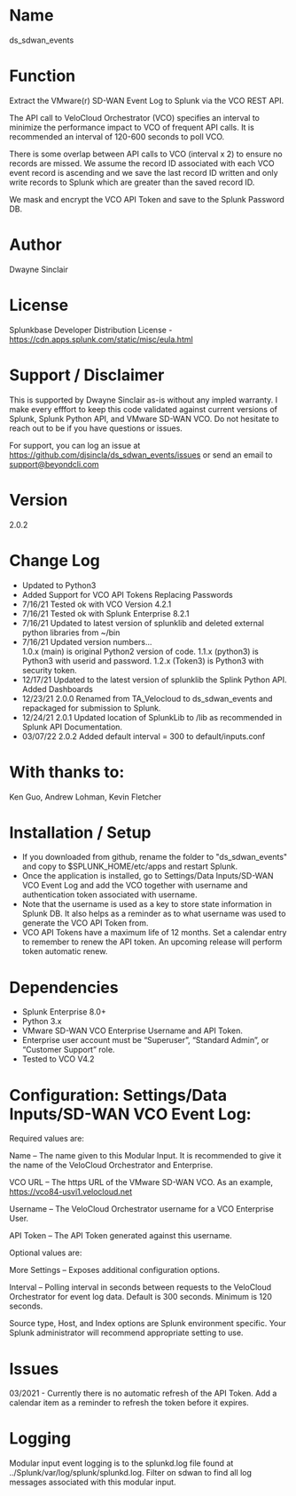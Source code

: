 # Name
ds_sdwan_events

# Function

Extract the VMware(r) SD-WAN Event Log to Splunk via the VCO REST API. 

The API call to VeloCloud Orchestrator (VCO) specifies an interval to minimize the performance impact to VCO of frequent API calls. It is recommended an interval of 120-600 seconds to poll VCO.

There is some overlap between API calls to VCO (interval x 2) to ensure no records are missed. We assume the record ID associated with each VCO event record is ascending and we save the last record ID written and only write records to Splunk which are greater than the saved record ID.

We mask and encrypt the VCO API Token and save to the Splunk Password DB.

# Author
Dwayne Sinclair

# License
Splunkbase Developer Distribution License - https://cdn.apps.splunk.com/static/misc/eula.html

# Support / Disclaimer
This is supported by Dwayne Sinclair as-is without any impled warranty. I make every efffort to keep this code validated against current versions of Splunk, Splunk Python API, and VMware SD-WAN VCO. Do not hesitate to reach out to be if you have questions or issues.

For support, you can log an issue at https://github.com/djsincla/ds_sdwan_events/issues or send an email to support@beyondcli.com

# Version
2.0.2

# Change Log
- Updated to Python3
- Added Support for VCO API Tokens Replacing Passwords
- 7/16/21   Tested ok with VCO Version 4.2.1
- 7/16/21   Tested ok with Splunk Enterprise 8.2.1
- 7/16/21   Updated to latest version of splunklib and deleted external python libraries from ~/bin
- 7/16/21   Updated version numbers...  
            1.0.x (main) is original Python2 version of code. 
            1.1.x (python3) is Python3 with userid and password.
            1.2.x (Token3) is Python3 with security token.
- 12/17/21  Updated to the latest version of splunklib the Splink Python API.
            Added Dashboards     
- 12/23/21 2.0.0 Renamed from TA_Velocloud to ds_sdwan_events and repackaged for submission to Splunk. 
- 12/24/21 2.0.1 Updated location of SplunkLib to /lib as recommended in Splunk API Documentation.
- 03/07/22 2.0.2 Added default interval = 300 to default/inputs.conf 

# With thanks to:
Ken Guo, Andrew Lohman, Kevin Fletcher

# Installation / Setup
- If you downloaded from github, rename the folder to "ds_sdwan_events" and copy to $SPLUNK_HOME/etc/apps and restart Splunk.
- Once the application is installed, go to Settings/Data Inputs/SD-WAN VCO Event Log and add the VCO together with username and authentication token associated with username. 
- Note that the username is used as a key to store state information in Splunk DB. It also helps as a reminder as to what username was used to generate the VCO API Token from.
- VCO API Tokens have a maximum life of 12 months. Set a calendar entry to remember to renew the API token. An upcoming release will perform token automatic renew.  

# Dependencies
-	Splunk Enterprise 8.0+
-	Python 3.x
-	VMware SD-WAN VCO Enterprise Username and API Token.
-	Enterprise user account must be “Superuser”, “Standard Admin”, or “Customer Support” role.
-   Tested to VCO V4.2

# Configuration: Settings/Data Inputs/SD-WAN VCO Event Log:

Required values are:

Name – The name given to this Modular Input. It is recommended to give it the name of the VeloCloud Orchestrator and Enterprise.

VCO URL – The https URL of the VMware SD-WAN VCO. As an example, https://vco84-usvi1.velocloud.net

Username – The VeloCloud Orchestrator username for a VCO Enterprise User.

API Token – The API Token generated against this username.

Optional values are:

More Settings – Exposes additional configuration options. 

Interval – Polling interval in seconds between requests to the VeloCloud Orchestrator for event log data. Default is 300 seconds. Minimum is 120 seconds.

Source type, Host, and Index options are Splunk environment specific. Your Splunk administrator will recommend appropriate setting to use. 

# Issues
03/2021 - Currently there is no automatic refresh of the API Token. Add a calendar item as a reminder to refresh the token before it expires.

# Logging
Modular input event logging is to the splunkd.log file found at ../Splunk/var/log/splunk/splunkd.log. Filter on sdwan to find all log messages associated with this modular input.
